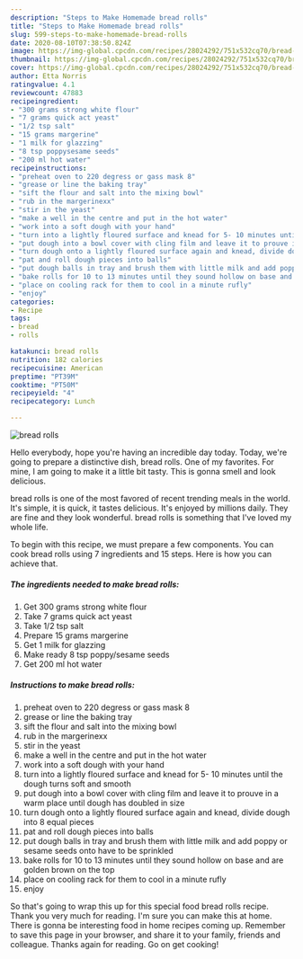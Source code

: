 ```yaml
---
description: "Steps to Make Homemade bread rolls"
title: "Steps to Make Homemade bread rolls"
slug: 599-steps-to-make-homemade-bread-rolls
date: 2020-08-10T07:38:50.824Z
image: https://img-global.cpcdn.com/recipes/28024292/751x532cq70/bread-rolls-recipe-main-photo.jpg
thumbnail: https://img-global.cpcdn.com/recipes/28024292/751x532cq70/bread-rolls-recipe-main-photo.jpg
cover: https://img-global.cpcdn.com/recipes/28024292/751x532cq70/bread-rolls-recipe-main-photo.jpg
author: Etta Norris
ratingvalue: 4.1
reviewcount: 47883
recipeingredient:
- "300 grams strong white flour"
- "7 grams quick act yeast"
- "1/2 tsp salt"
- "15 grams margerine"
- "1 milk for glazzing"
- "8 tsp poppysesame seeds"
- "200 ml hot water"
recipeinstructions:
- "preheat oven to 220 degress or gass mask 8"
- "grease or line the baking tray"
- "sift the flour and salt into the mixing bowl"
- "rub in the margerinexx"
- "stir in the yeast"
- "make a well in the centre and put in the hot water"
- "work into a soft dough with your hand"
- "turn into a lightly floured surface and knead for 5- 10 minutes until the dough turns soft and smooth"
- "put dough into a bowl cover with cling film and leave it to prouve in a warm place until dough has doubled in size"
- "turn dough onto a lightly floured surface again and knead, divide dough into 8 equal pieces"
- "pat and roll dough pieces into balls"
- "put dough balls in tray and brush them with little milk and add poppy or sesame seeds onto have to be sprinkled"
- "bake rolls for 10 to 13 minutes until they sound hollow on base and are golden brown on the top"
- "place on cooling rack for them to cool in a minute rufly"
- "enjoy"
categories:
- Recipe
tags:
- bread
- rolls

katakunci: bread rolls 
nutrition: 182 calories
recipecuisine: American
preptime: "PT39M"
cooktime: "PT50M"
recipeyield: "4"
recipecategory: Lunch

---
```



![bread rolls](https://img-global.cpcdn.com/recipes/28024292/751x532cq70/bread-rolls-recipe-main-photo.jpg)

Hello everybody, hope you're having an incredible day today. Today, we're going to prepare a distinctive dish, bread rolls. One of my favorites. For mine, I am going to make it a little bit tasty. This is gonna smell and look delicious.

bread rolls is one of the most favored of recent trending meals in the world. It's simple, it is quick, it tastes delicious. It's enjoyed by millions daily. They are fine and they look wonderful. bread rolls is something that I've loved my whole life.




To begin with this recipe, we must prepare a few components. You can cook bread rolls using 7 ingredients and 15 steps. Here is how you can achieve that.

<!--inarticleads1-->

##### The ingredients needed to make bread rolls:

1. Get 300 grams strong white flour
1. Take 7 grams quick act yeast
1. Take 1/2 tsp salt
1. Prepare 15 grams margerine
1. Get 1 milk for glazzing
1. Make ready 8 tsp poppy/sesame seeds
1. Get 200 ml hot water




<!--inarticleads2-->

##### Instructions to make bread rolls:

1. preheat oven to 220 degress or gass mask 8
1. grease or line the baking tray
1. sift the flour and salt into the mixing bowl
1. rub in the margerinexx
1. stir in the yeast
1. make a well in the centre and put in the hot water
1. work into a soft dough with your hand
1. turn into a lightly floured surface and knead for 5- 10 minutes until the dough turns soft and smooth
1. put dough into a bowl cover with cling film and leave it to prouve in a warm place until dough has doubled in size
1. turn dough onto a lightly floured surface again and knead, divide dough into 8 equal pieces
1. pat and roll dough pieces into balls
1. put dough balls in tray and brush them with little milk and add poppy or sesame seeds onto have to be sprinkled
1. bake rolls for 10 to 13 minutes until they sound hollow on base and are golden brown on the top
1. place on cooling rack for them to cool in a minute rufly
1. enjoy




So that's going to wrap this up for this special food bread rolls recipe. Thank you very much for reading. I'm sure you can make this at home. There is gonna be interesting food in home recipes coming up. Remember to save this page in your browser, and share it to your family, friends and colleague. Thanks again for reading. Go on get cooking!
